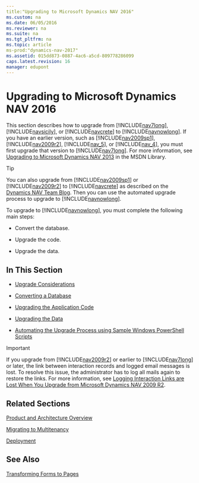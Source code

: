 ```yaml
---
title:"Upgrading to Microsoft Dynamics NAV 2016"
ms.custom: na
ms.date: 06/05/2016
ms.reviewer: na
ms.suite: na
ms.tgt_pltfrm: na
ms.topic: article
ms-prod:"dynamics-nav-2017"
ms.assetid: 015dd873-0887-4ac6-a5cd-809778286099
caps.latest.revision: 16
manager: edupont
---
```

# Upgrading to Microsoft Dynamics NAV 2016
This section describes how to upgrade from [!INCLUDE[nav7long](includes/nav7long_md.md)], [!INCLUDE[navsicily](includes/navsicily_md.md)], or [!INCLUDE[navcrete](includes/navcrete_md.md)] to [!INCLUDE[navnowlong](includes/navnowlong_md.md)]. If you have an earlier version, such as [!INCLUDE[nav2009sp1](includes/nav2009sp1_md.md)], [!INCLUDE[nav2009r2](includes/nav2009r2_md.md)], [!INCLUDE[nav_5](includes/nav_5_md.md)], or [!INCLUDE[nav_4](includes/nav_4_md.md)], you must first upgrade that version to [!INCLUDE[nav7long](includes/nav7long_md.md)]. For more information, see [Upgrading to Microsoft Dynamics NAV 2013](http://go.microsoft.com/fwlink/?LinkId=510382) in the MSDN Library.  
  
> [!TIP]  
>  You can also upgrade from [!INCLUDE[nav2009sp1](includes/nav2009sp1_md.md)] or [!INCLUDE[nav2009r2](includes/nav2009r2_md.md)] to [!INCLUDE[navcrete](includes/navcrete_md.md)] as described on the [Dynamics NAV Team Blog](https://blogs.msdn.microsoft.com/nav/2014/11/09/cumulative-update-1-for-microsoft-dynamics-nav-2015-has-been-released/). Then you can use the automated upgrade process to upgrade to [!INCLUDE[navnowlong](includes/navnowlong_md.md)].  
  
 To upgrade to [!INCLUDE[navnowlong](includes/navnowlong_md.md)], you must complete the following main steps:  
  
-   Convert the database.  
  
-   Upgrade the code.  
  
-   Upgrade the data.  
  
## In This Section  
  
-   [Upgrade Considerations](Upgrade-Considerations.md)  
  
-   [Converting a Database](Converting-a-Database.md)  
  
-   [Upgrading the Application Code](Upgrading-the-Application-Code.md)  
  
-   [Upgrading the Data](Upgrading-the-Data.md)  
  
-   [Automating the Upgrade Process using Sample Windows PowerShell Scripts](Automating-the-Upgrade-Process-using-Sample-Windows-PowerShell-Scripts.md)  
  
> [!IMPORTANT]  
>  If you upgrade from [!INCLUDE[nav2009r2](includes/nav2009r2_md.md)] or earlier to [!INCLUDE[nav7long](includes/nav7long_md.md)] or later, the link between interaction records and logged email messages is lost. To resolve this issue, the administrator has to log all mails again to restore the links. For more information, see [Logging Interaction Links are Lost When You Upgrade from Microsoft Dynamics NAV 2009 R2](../Topic/Troubleshooting:%20Email%20Logging.md#LoggingInteractionLinks).  
  
## Related Sections  
 [Product and Architecture Overview](Product-and-Architecture-Overview.md)  
  
 [Migrating to Multitenancy](Migrating-to-Multitenancy.md)  
  
 [Deployment](Deployment.md)  
  
## See Also  
 [Transforming Forms to Pages](http://go.microsoft.com/fwlink/?LinkId=510383)
